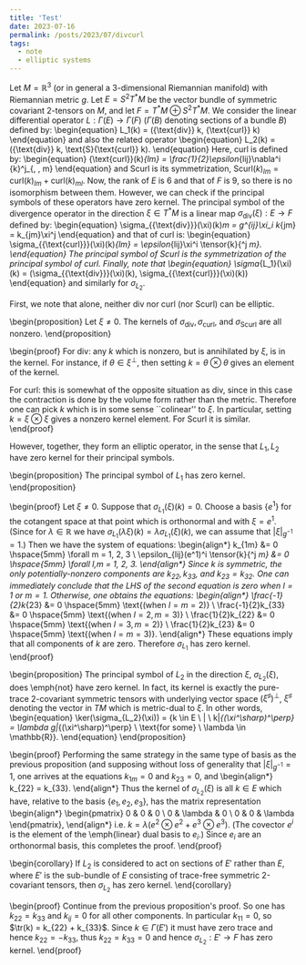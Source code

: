 ```yaml
---
title: 'Test'
date: 2023-07-16
permalink: /posts/2023/07/divcurl
tags:
  - note
  - elliptic systems
---
```


Let $M = \mathbb{R}^3$ (or in general a 3-dimensional Riemannian manifold) with Riemannian metric $g$. Let $E = S^2 T^* M$ be the vector bundle of symmetric covariant 2-tensors on $M$, and let $F = T^* M \oplus S^2 T^* M$. We consider the linear differential operator $L : \Gamma(E) \to \Gamma(F)$ ($\Gamma(B)$ denoting sections of a bundle $B$) defined by:
\begin{equation}
    L_1(k) = ({\text{div}} k, {\text{curl}} k)
\end{equation}
and also the related operator
\begin{equation}
    L_2(k) = ({\text{div}} k, \text{S}{\text{curl}} k)\.
\end{equation}
Here, curl is defined by:
\begin{equation}
    {\text{curl}}(k)_{lm} = \frac{1}{2}\epsilon_{lij}\nabla^i {k}^j_{\, \, m}
\end{equation}
and Scurl is its symmetrization, $\text{Scurl}(k)_{lm} = {\text{curl}}(k)_{lm} + {\text{curl}}(k)_{ml}$. Now, the rank of $E$ is 6 and that of $F$ is 9, so there is no isomorphism between them. However, we can check if the principal symbols of these operators have zero kernel. The principal symbol of the divergence operator in the direction $\xi \in T^*M$ is a linear map $\sigma_{{\text{div}}}(\xi) : E \to F$ defined by:
\begin{equation}
    \sigma_{{\text{div}}}(\xi)(k)_m = g^{ij}\xi_i k_{jm} = k_{jm}\xi^j
\end{equation}
and that of ${\text{curl}}$ is:
\begin{equation}
    \sigma_{{\text{curl}}}(\xi)(k)_{lm} = \epsilon_{lij}\xi^i \tensor{k}{^j _m}.
\end{equation}
The principal symbol of Scurl is the symmetrization of the principal symbol of curl. Finally, note that 
\begin{equation}
    \sigma_{L_1}(\xi)(k) = (\sigma_{{\text{div}}}(\xi)(k), \sigma_{{\text{curl}}}(\xi)(k))
\end{equation}
and similarly for $\sigma_{L_2}$.

First, we note that alone, neither div nor curl (nor Scurl) can be elliptic. 

\begin{proposition}
Let $\xi \neq 0$.
The kernels of $\sigma_{{\text{div}}}, \sigma_{{\text{curl}}}$, and $\sigma_{\text{Scurl}}$ are all nonzero.
\end{proposition}

\begin{proof}
For div: any $k$ which is nonzero, but is annihilated by $\xi$, is in the kernel. For instance, if $\theta \in \xi^\perp$, then setting $k = \theta \otimes \theta$ gives an element of the kernel.

For curl: this is somewhat of the opposite situation as div, since in this case the contraction is done by the volume form rather than the metric. Therefore one can pick $k$ which is in some sense ``colinear'' to $\xi$. In particular, setting $k = \xi \otimes \xi$ gives a nonzero kernel element. For Scurl it is similar.
\end{proof}

However, together, they form an elliptic operator, in the sense that $L_1, L_2$ have zero kernel for their principal symbols. 

\begin{proposition}
The principal symbol of $L_1$ has zero kernel.
\end{proposition}

\begin{proof}
Let $\xi \neq 0$. Suppose that $\sigma_{L_1}(\xi)(k) = 0$. Choose a basis $\{e^1\}$ for the cotangent space at that point which is orthonormal and with $\xi = e^1$. (Since for $\lambda \in \mathbb{R}$ we have $\sigma_{L_1}(\lambda\xi)(k) = \lambda\sigma_{L_1}(\xi)(k)$, we can assume that $|\xi|_{g^{-1}} = 1$.) Then we have the system of equations:
\begin{align*}
    k_{1m} &= 0 \hspace{5mm} \forall m = 1, 2, 3 \\ 
    \epsilon_{lij}(e^1)^i \tensor{k}{^j _m} &= 0 \hspace{5mm} \forall l,m = 1, 2, 3.
\end{align*}
Since $k$ is symmetric, the only potentially-nonzero components are $k_{22}, k_{33}$, and $k_{23} = k_{32}$. One can immediately conclude that the LHS of the second equation is zero when $l = 1$ or $m = 1$. Otherwise, one obtains the equations:
\begin{align*}
    \frac{-1}{2}k_{23} &= 0 \hspace{5mm} \text{(when $l = m = 2$)} \\ 
    \frac{-1}{2}k_{33} &= 0 \hspace{5mm} \text{(when $l = 2, m = 3$)} \\ 
    \frac{1}{2}k_{22} &= 0 \hspace{5mm} \text{(when $l = 3, m = 2$)} \\ 
    \frac{1}{2}k_{23} &= 0 \hspace{5mm} \text{(when $l = m = 3$)}.
\end{align*}
These equations imply that all components of $k$ are zero. Therefore $\sigma_{L_1}$ has zero kernel.
\end{proof}

\begin{proposition}
The principal symbol of $L_2$ in the direction $\xi$, $\sigma_{L_2}(\xi)$, does \emph{not} have zero kernel. In fact, its kernel is exactly the pure-trace 2-covariant symmetric tensors with underlying vector space $(\xi^\sharp)^\perp$, $\xi^\sharp$ denoting the vector in $TM$ which is metric-dual to $\xi$. In other words,
\begin{equation}
    \ker(\sigma_{L_2}(\xi)) = \{k \in E \ | \ k|_{(\xi^\sharp)^\perp} = \lambda g|_{(\xi^\sharp)^\perp} \ \text{for some} \ \lambda \in \mathbb{R}\}.
\end{equation}
\end{proposition}

\begin{proof}
Performing the same strategy in the same type of basis as the previous proposition (and supposing without loss of generality that $|\xi|_{g^{-1}} = 1$, one arrives at the equations $k_{1m} = 0$ and $k_{23} = 0$, and 
\begin{align*}
    k_{22} = k_{33}.
\end{align*}
Thus the kernel of $\sigma_{L_2}(\xi)$ is all $k \in E$ which have, relative to the basis $\{e_1, e_2, e_3\}$, has the matrix representation
\begin{align*}
    \begin{pmatrix}
    0 & 0 & 0 \\ 
    0 & \lambda & 0 \\ 
    0 & 0 & \lambda
    \end{pmatrix},
\end{align*}
i.e. $k = \lambda (e^2 \otimes e^2 + e^3 \otimes e^3)$. (The covector $e^i$ is the element of the \emph{linear} dual basis to $e_i$.) Since $e_i$ are an orthonormal basis, this completes the proof.
\end{proof}

\begin{corollary}
If $L_2$ is considered to act on sections of $E'$ rather than $E$, where $E'$ is the sub-bundle of $E$ consisting of trace-free symmetric 2-covariant tensors, then $\sigma_{L_2}$ has zero kernel.
\end{corollary}

\begin{proof}
Continue from the previous proposition's proof. So one has $k_{22} = k_{33}$ and $k_{ij} = 0$ for all other components. In particular $k_{11} = 0$, so $\tr(k) = k_{22} + k_{33}$. Since $k \in \Gamma(E')$ it must have zero trace and hence $k_{22} = -k_{33}$, thus $k_{22} = k_{33} = 0$ and hence $\sigma_{L_2} : E' \to F$ has zero kernel.
\end{proof}